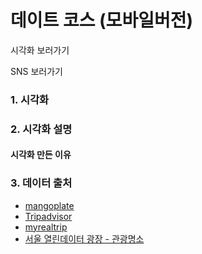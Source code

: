# 데이트 코스 (모바일버전)

시각화 보러가기

SNS 보러가기

### 1. 시각화


### 2. 시각화 설명


#### 시각화 만든 이유

### 3. 데이터 출처
- [mangoplate](https://www.mangoplate.com/)
- [Tripadvisor](https://www.tripadvisor.co.kr/)
- [myrealtrip](https://www.myrealtrip.com/)
- [서울 열린데이터 광장 - 관광명소](http://data.seoul.go.kr/)
